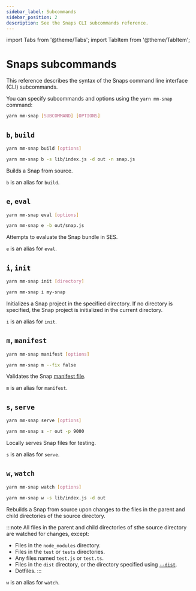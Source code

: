 ```yaml
---
sidebar_label: Subcommands
sidebar_position: 2
description: See the Snaps CLI subcommands reference.
---
```


import Tabs from '@theme/Tabs';
import TabItem from '@theme/TabItem';

# Snaps subcommands

This reference describes the syntax of the Snaps command line interface (CLI) subcommands.

You can specify subcommands and options using the `yarn mm-snap` command:

```bash
yarn mm-snap [SUBCOMMAND] [OPTIONS]
```

## `b`, `build`

<Tabs>
<TabItem value="Syntax">

```bash
yarn mm-snap build [options]
```

</TabItem>
<TabItem value="Example">

```bash
yarn mm-snap b -s lib/index.js -d out -n snap.js
```

</TabItem>
</Tabs>

Builds a Snap from source.

`b` is an alias for `build`.

## `e`, `eval`

<Tabs>
<TabItem value="Syntax">

```bash
yarn mm-snap eval [options]
```

</TabItem>
<TabItem value="Example">

```bash
yarn mm-snap e -b out/snap.js
```

</TabItem>
</Tabs>

Attempts to evaluate the Snap bundle in SES.

`e` is an alias for `eval`.

## `i`, `init`

<Tabs>
<TabItem value="Syntax">

```bash
yarn mm-snap init [directory]
```

</TabItem>
<TabItem value="Example">

```bash
yarn mm-snap i my-snap
```

</TabItem>
</Tabs>

Initializes a Snap project in the specified directory.
If no directory is specified, the Snap project is initialized in the current directory.

`i` is an alias for `init`.

## `m`, `manifest`

<Tabs>
<TabItem value="Syntax">

```bash
yarn mm-snap manifest [options]
```

</TabItem>
<TabItem value="Example">

```bash
yarn mm-snap m --fix false
```

</TabItem>
</Tabs>

Validates the Snap [manifest file](../../learn/about-snaps/files.md#manifest-file).

`m` is an alias for `manifest`.

## `s`, `serve`

<Tabs>
<TabItem value="Syntax">

```bash
yarn mm-snap serve [options]
```

</TabItem>
<TabItem value="Example">

```bash
yarn mm-snap s -r out -p 9000
```

</TabItem>
</Tabs>

Locally serves Snap files for testing.

`s` is an alias for `serve`.

## `w`, `watch`

<Tabs>
<TabItem value="Syntax">

```bash
yarn mm-snap watch [options]
```

</TabItem>
<TabItem value="Example">

```bash
yarn mm-snap w -s lib/index.js -d out
```

</TabItem>
</Tabs>

Rebuilds a Snap from source upon changes to the files in the parent and child directories of the
source directory.

:::note
All files in the parent and child directories of sthe source directory are watched for changes, except:

- Files in the `node_modules` directory.
- Files in the `test` or `tests` directories.
- Any files named `test.js` or `test.ts`.
- Files in the `dist` directory, or the directory specified using [`--dist`](options.md#d-dist).
- Dotfiles.
:::
  
`w` is an alias for `watch`.
